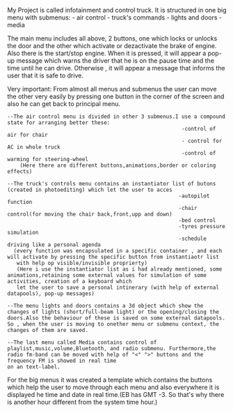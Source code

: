 My Project is called infotainment and control truck.
It is structured in one big menu with submenus:
										- air control
										- truck's commands
										- lights and doors
										- media
										
The main menu includes all above, 2 buttons, one which locks or unlocks the door and the other which activate or dezactivate the brake of engine.
Also there is the start/stop engine. When it is pressed, it will appear a pop-up message which warns the driver that he is on the pause time and the time until
he can drive. Otherwise , it will appear a message that informs the user that it is safe to drive.

Very important: From almost all menus and submenus the user can move the other very easily by pressing one button in the corner of the screen and also 
he can get back to principal menu.
 
	--The air control menu is divided in other 3 submenus.I use a compound state for arranging better these:
															-control of air for chair
															- control for AC in whole truck
															-control of warming for steering-wheel
		(Here there are different buttons,animations,border or coloring effects)
		
	--The truck's controls menu contains an instantiator list of butons (created in photoediting) which let the user to acces
	                                                       -autopilot function
														   -chair control(for moving the chair back,front,upp and down)
														   -bed control
														   -tyres pressure simulation
														   -schedule driving like a personal agenda
      (every function was encapsulated in a specific container , and each will activate by pressing the specific button from instantiaotr list 
	   with help op visible/invisible proprierty)
	   (Here i use the instantiator list as i had already mentioned, some animations,retaining some external values for simulation of some activities, creation of a keyboard which
	   let the user to save a personal intinerary (with help of external datapools), pop-up messages)
	
	--The menu lights and doors contains a 3d object which show the changes of lights (short/full-beam light) or the opening/closing the doors.Also the behaviour of these is saved on some external datapools.
	So , when the user is moving to onether menu or submenu context, the changes of them are saved. 
	
	--The last menu called Media contains control of playlist,music,volume,Bluetooth, and radio submenu. Furthermore,the radio fm-band can be moved with help of "<" ">" buttons and the frequency FM is showed in real time
	on an text-label.

For the big menus it was created a template which contains the buttons which help the user to move through each menu  and also everywhere it is displayed he time and date in real time.(EB has GMT -3. So that's why 
there is another hour different from the system time hour.)
